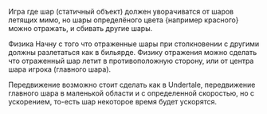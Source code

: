 Игра где шар (статичный объект) должен уворачиватся от шаров летящих мимо,
но шары определёного цвета {например красного} можно отражать, и сбивать другие шары.

Физика
Начну с того что отраженные шары при столкновении с другими должны разлетаться как в бильярде.
Физику отражения можно сделать что отраженный шар летит в противоположную сторону, или от центра шара игрока (главного шара).

Передвижение
возможно стоит сделать как в Undertale, передвижение главного шара в маленькой области и с определенной скоростью, но с ускорением, то-есть шар некоторое время будет ускорятся.